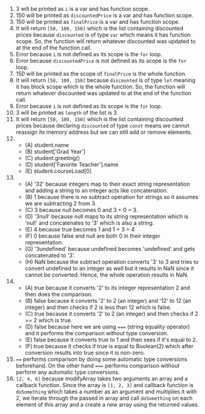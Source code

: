 1. 3 will be printed as `i` is a var and has function scope.
2. 150 will be printed as `discountedPrice` is a var and has function scope.
3. 150 will be printed as `finalPrice` is a var and has function scope.
4. It will return `[50, 100, 150]` which is the list containing discounted prices because `discounted` is of type `var` which means it has function scope. So, the function will return whatever discounted was updated to at the end of the function call.
5. Error because `i` is not defined as its scope is the `for` loop.
6. Error because `discountedPrice` is not defined as its scope is the `for` loop.
7. 150 will be printed as the scope of `finalPrice` is the whole function.
8. It will return `[50, 100, 150]` because `discounted` is of type `let` meaning it has block scope which is the whole function. So, the function will return whatever discounted was updated to at the end of the function call.
9. Error because `i` is not defined as its scope is the `for` loop.
10. 3 will be printed as `length` of the list is 3.
11. It will return `[50, 100, 150]` which is the list containing discounted prices because declaring `discounted` of type `const` means we cannot reassign its memory address but we can still add or remove elements.
12. * (A) student.name
    * (B) student['Grad Year']
    * (C) student.greeting()
    * (D) student['Favorite Teacher'].name
    * (E) student.courseLoad[0]
13. * (A) '32' because integers map to their exact string representation and          adding a string to an integer acts like concatenation.
    * (B) 1 because there is no subtract operation for strings so it assumes          we are subtracting 2 from 3.
    * (C) 3 because null becomes 0 and 3 + 0 = 3. 
    * (D) '3null' because null maps to its string representation which is             'null' and concatenates to '3' which is also a string.
    * (E) 4 because true becomes 1 and 1 + 3  = 4
    * (F) 0 because false and null are both 0 in their integer representation.
    * (G) '3undefined' because undefined becomes 'undefined' and gets                 concatenated to '3'.
    * (H) NaN because the subtract operation converts '3' to 3 and tries to           convert undefined to an integer as well but it results in NaN since it         cannot be converted. Hence, the whole operation results in NaN.
14. * (A) true because it converts '2' to its integer representation 2 and            then does the comparison.
    * (B) false because it converts '2' to 2 (an integer) and '12' to 12 (an          integer) and then checks if 2 is less than 12 which is false.
    * (C) true because it converts '2' to 2 (an integer) and then checks if 2         == 2 which is true.
    * (D) false because here we are using `===` (string equality operator) and       it performs the comparison without type conversion.
    * (E) false because it converts true to 1 and then sees if it's equal to 2.
    * (F) true because it checks if true is equal to Boolean(2) which after          conversion results into true since it is non-zero.
15. `==` performs comparison by doing some automatic type conversions                beforehand. On the other hand `===` performs comparison without perform        any automatic type conversions.
17. `[2, 4, 6]` because modifyArray takes two arguments an array and a callback function. Since the array is `[1, 2, 3]` and callback function is `doSomething` which takes a number as an argument and multiplies it with 2, we iterate through the passed in array and call `doSomething` on each element of this array and a create a new array using the returned values.
